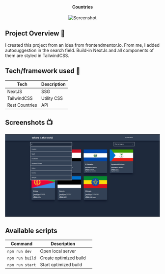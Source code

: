 <h4 align="center">Countries</h4>

<p align="center">
  <a >
    <img src=""
         alt="Screenshot">
  </a>
</p>

## Project Overview 🎉

I created this project from an idea from frontendmentor.io. From me, I added
autosuggestion in the search field. Build-in NextJs and all components of them
are styled in TailwindCSS.

## Tech/framework used 🔧

| Tech           | Description |
| -------------- | ----------- |
| NextJS         | SSG         |
| TailwindCSS    | Utility CSS |
| Rest Countries | APi         |

## Screenshots 📺

<p align="center">
    <img src="public/screen.png" alt="Screenshot">
</p>

## Available scripts

| Command         | Description            |     |
| --------------- | ---------------------- | --- |
| `npm run dev`   | Open local server      |     |
| `npm run build` | Create optimized build |     |
| `npm run start` | Start optimized build  |     |
